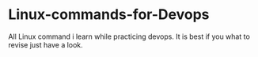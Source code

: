 # Linux-commands-for-Devops
All Linux command i learn while practicing devops. It is best if you what to revise just have a look.
